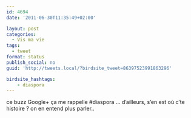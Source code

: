 ```yaml
---
id: 4694
date: '2011-06-30T11:35:49+02:00'

layout: post
categories:
  - Vis ma vie
tags:
  - tweet
format: status
publish_social: no
guid: 'http://tweets.local/?birdsite_tweet=86397523991863296'

birdsite_hashtags:
    - diaspora
---
```


ce buzz Google+ ça me rappelle #diaspora … d’ailleurs, s’en est où c’te histoire ? on en entend plus parler..